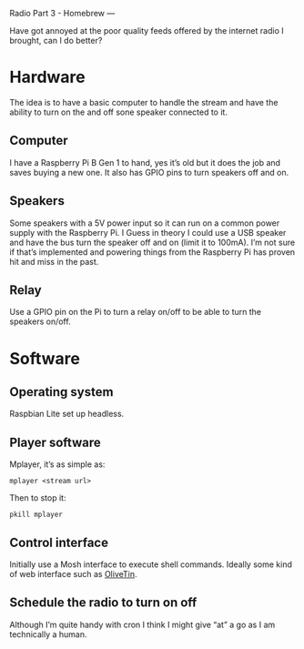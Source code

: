 Radio Part 3 - Homebrew
—

Have got annoyed at the poor quality feeds offered by the internet radio I brought, can I do better?

# Hardware
The idea is to have a basic computer to handle the stream and have the ability to turn on the and off sone speaker connected to it.

## Computer 
I have a Raspberry Pi B Gen 1 to hand, yes it’s old but it does the job and saves buying a new one. It also has GPIO pins to turn speakers off and on.

## Speakers
Some speakers with a 5V power input so it can run on a common power supply with the Raspberry Pi. I Guess in theory I could use a USB speaker and have the bus turn the speaker off and on (limit it to 100mA). I’m not sure if that’s implemented and powering things from the Raspberry Pi has proven hit and miss in the past.

## Relay
Use a GPIO pin on the Pi to turn a relay on/off to be able to turn the speakers on/off.

# Software

## Operating system
Raspbian Lite set up headless.

## Player software
Mplayer, it’s as simple as:

	mplayer <stream url>

Then to stop it:

	pkill mplayer

## Control interface
Initially use a Mosh interface to execute shell commands. Ideally some kind of web interface such as [OliveTin](https://www.olivetin.app/index.html).

## Schedule the radio to turn on off
Although I’m quite handy with cron I think I might give “at” a go as I am technically a human.